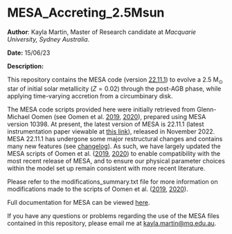 # MESA_Accreting_2.5Msun

**Author**: Kayla Martin, Master of Research candidate at *Macquarie University, Sydney Australia*.

**Date:** 15/06/23

**Description:** 

This repository contains the MESA code (version [22.11.1](https://ui.adsabs.harvard.edu/abs/2023ApJS..265...15J/abstract)) to evolve a $2.5~\mathrm{M}_{\odot}$ star of initial solar metallicity ($Z=0.02$) through the post-AGB phase, while applying time-varying accretion from a circumbinary disk.

The MESA code scripts provided here were initially retrieved from Glenn-Michael Oomen (see Oomen et al. [2019](https://www.aanda.org/articles/aa/abs/2019/09/aa35853-19/aa35853-19.html), [2020](https://www.aanda.org/articles/aa/abs/2020/10/aa38341-20/aa38341-20.html)), prepared using MESA version $10398$. At present, the latest version of MESA is $22.11.1$ (latest instrumentation paper viewable at [this link](https://ui.adsabs.harvard.edu/abs/2022arXiv220803651J)), released in November 2022. MESA $22.11.1$ has undergone some major restructural changes and contains many new features (see [changelog](https://docs.mesastar.org/en/release-r22.11.1/changelog.html)). As such, we have largely updated the MESA scripts of Oomen et al. ([2019](https://www.aanda.org/articles/aa/abs/2019/09/aa35853-19/aa35853-19.html), [2020](https://www.aanda.org/articles/aa/abs/2020/10/aa38341-20/aa38341-20.html)) to enable compatibility with the most recent release of MESA, and to ensure our physical parameter choices within the model set up remain consistent with more recent literature. 

Please refer to the modifications_summary.txt file for more information on modifications made to the scripts of Oomen et al. ([2019](https://www.aanda.org/articles/aa/abs/2019/09/aa35853-19/aa35853-19.html), [2020](https://www.aanda.org/articles/aa/abs/2020/10/aa38341-20/aa38341-20.html)).

Full documentation for MESA can be viewed [here](https://docs.mesastar.org/). 

If you have any questions or problems regarding the use of the MESA files contained in this repository, please email me at kayla.martin@mq.edu.au.

